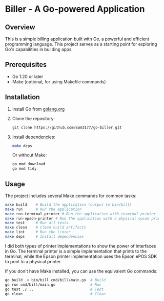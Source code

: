 # Biller - A Go-powered Application

## Overview

This is a simple billing application built with Go, a powerful and efficient programming language. This project serves as a starting point for exploring Go's capabilities in building apps.

## Prerequisites

- Go 1.20 or later
- Make (optional, for using Makefile commands)

## Installation

1. Install Go from [golang.org](https://golang.org/dl/)

2. Clone the repository:

   ```bash
   git clone https://github.com/sam3177/go-biller.git
   ```

3. Install dependencies:
   ```bash
   make deps
   ```
   Or without Make:
   ```bash
   go mod download
   go mod tidy
   ```

## Usage

The project includes several Make commands for common tasks:

```bash
make build    # Build the application (output to bin/bill)
make run      # Run the application
make run-terminal-printer # Run the application with terminal printer
make run-epson-printer # Run the application with a physical epson printer
make test     # Run all tests
make clean    # Clean build artifacts
make lint     # Run the linter
make deps     # Install dependencies
```

I did both types of printer implementations to show the power of interfaces in Go. The terminal printer is a simple implementation that prints to the terminal, while the Epson printer implementation uses the Epson ePOS SDK to print to a physical printer.

If you don't have Make installed, you can use the equivalent Go commands:

```bash
go build -o bin/bill cmd/bill/main.go  # Build
go run cmd/bill/main.go                # Run
go test ./...                          # Test
go clean                               # Clean
```
